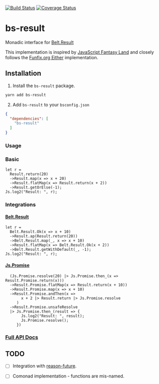 [![Build Status](https://www.travis-ci.org/scull7/bs-result.svg?branch=master)](https://www.travis-ci.org/scull7/bs-result)
[![Coverage Status](https://coveralls.io/repos/github/scull7/bs-result/badge.svg?branch=master)](https://coveralls.io/github/scull7/bs-result?branch=master)

# bs-result
Monadic interface for [Belt.Result][belt-result]

This implementation is inspired by [JavaScript Fantasy Land][fantasy-land]
and closely follows the [Funfix.org Either][funfix-either] implementation.

## Installation
1. Install the `bs-result` package.
```sh
yarn add bs-result
```
2. Add `bs-result` to your `bsconfig.json`
```json
{
  "dependencies": [
    "bs-result"
  ]
}
```

### Usage

### Basic
```reason
let r =
  Result.return(20)
  ->Result.map(x => x + 20)
  ->Result.flatMap(x => Result.return(x + 2))
  ->Result.getOrElse(-1);
Js.log2("Result: ", r);
```

### Integrations

#### [Belt.Result][belt-result]
```reason
let r =
  Belt.Result.Ok(x => x + 10)
  ->Result.ap(Result.return(20))
  ->Belt.Result.map(_, x => x + 10)
  ->Result.flatMap(x => Belt.Result.Ok(x + 2))
  ->Belt.Result.getWithDefault(_, -1);
Js.log2("Result: ", r);
```

#### [Js.Promise][js-promise]
```reason
  (Js.Promise.resolve(20) |> Js.Promise.then_(x => Result.Promise.return(x)))
  ->Result.Promise.flatMap(x => Result.return(x + 10))
  ->Result.Promise.map(x => x + 10)
  ->Result.Promise.andThen(x =>
       x + 2 |> Result.return |> Js.Promise.resolve
     )
  ->Result.Promise.unsafeResolve
  |> Js.Promise.then_(result => {
       Js.log2("Result: ", result);
       Js.Promise.resolve();
     })
```

### [Full API Docs](api/Result.html)

## TODO
* [ ] Integration with [reason-future].
* [ ] Comonad implementation - functions are mis-named.


[funfix-core]: https://funfix.org/api/core/classes/either.html
[funfix-either]: https://funfix.org/api/core/classes/either.html
[sanctuaryjs-either]: https://sanctuary.js.org/#either-type
[fluture]: https://github.com/fluture-js/Fluture
[elm-task]: http://package.elm-lang.org/packages/elm-lang/core/latest/Task
[fantasy-land]: https://github.com/fantasyland/fantasy-land
[belt-result]: https://bucklescript.github.io/bucklescript/api/Belt.Result.html
[js-promise]: https://bucklescript.github.io/bucklescript/api/Js.Promise.html
[reason-future]: https://github.com/rationaljs/future
